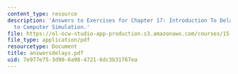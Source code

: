 ```yaml
---
content_type: resource
description: 'Answers to Exercises for Chapter 17: Introduction To Delays from Introduction
  to Computer Simulation.'
file: https://ol-ocw-studio-app-production.s3.amazonaws.com/courses/15-988-system-dynamics-self-study-fall-1998-spring-1999/7e977e753d906a9847216dc3b31767ea_answersdelays.pdf
file_type: application/pdf
resourcetype: Document
title: answersdelays.pdf
uid: 7e977e75-3d90-6a98-4721-6dc3b31767ea
---
```

